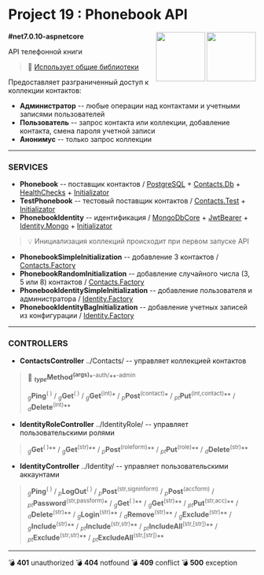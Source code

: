 # Project 19 : Phonebook API

<img align="right" width="100" height="100" src="https://github.com/rozhkovsvyat/Project19.API/assets/71471748/004210d4-8df8-4e8f-974c-c5dbcb5a0a18">
<img align="right" width="100" height="100" src="https://github.com/rozhkovsvyat/Project19.API/assets/71471748/4acc1bb8-d45b-44fe-9146-0eaf5c698709">

**#net7.0.10-aspnetcore**

API телефонной книги

> :link: [Использует общие библиотеки](https://github.com/rozhkovsvyat/Project19.Libs)

Предоставляет разграниченный доступ к коллекции контактов:
* **Администратор** -- любые операции над контактами и учетными записями пользователей
* **Пользователь** -- запрос контакта или коллекции, добавление контакта, смена пароля учетной записи
* **Анонимус** -- только запрос коллекции

---

### SERVICES

* **Phonebook** -- поставщик контактов / [PostgreSQL](https://www.nuget.org/packages/Npgsql.EntityFrameworkCore.PostgreSQL) + [Contacts.Db](https://www.nuget.org/packages/RozhkovSvyat.Project19.Models.Contacts.Db) + [HealthChecks](https://www.nuget.org/packages/Microsoft.Extensions.Diagnostics.HealthChecks.EntityFrameworkCore) + [Initializator](https://www.nuget.org/packages/RozhkovSvyat.Project19.Services.Initializator)
* **TestPhonebook** -- тестовый поставщик контактов / [Contacts.Test](https://www.nuget.org/packages/RozhkovSvyat.Project19.Models.Contacts.Test) + [Initializator](https://www.nuget.org/packages/RozhkovSvyat.Project19.Services.Initializator)
* **PhonebookIdentity** -- идентификация / [MongoDbCore](https://www.nuget.org/packages/AspNetCore.Identity.MongoDbCore) + [JwtBearer](https://www.nuget.org/packages/Microsoft.AspNetCore.Authentication.JwtBearer) + [Identity.Mongo](https://www.nuget.org/packages/RozhkovSvyat.Project19.Models.Identity.Mongo) + [Initializator](https://www.nuget.org/packages/RozhkovSvyat.Project19.Services.Initializator)
> :bulb: Инициализация коллекций происходит при первом запуске API
* **PhonebookSimpleInitialization** -- добавление 3 контактов / [Contacts.Factory](https://www.nuget.org/packages/RozhkovSvyat.Project19.Models.Contacts.Factory)
* **PhonebookRandomInitialization** -- добавление случайного числа (3, 5 или 8) контактов / [Contacts.Factory](https://www.nuget.org/packages/RozhkovSvyat.Project19.Models.Contacts.Factory)
* **PhonebookIdentitySimpleInitialization** -- добавление пользователя и администратора / [Identity.Factory](https://www.nuget.org/packages/RozhkovSvyat.Project19.Models.Identity.Factory)
* **PhonebookIdentityBagInitialization** -- добавление учетных записей из конфигурации / [Identity.Factory](https://www.nuget.org/packages/RozhkovSvyat.Project19.Models.Identity.Factory)

---

### CONTROLLERS

* **ContactsController** ../Contacts/ -- управляет коллекцией контактов

> :memo: **<sub>_type_</sub>Method<sup>(args)**</sup>*<sup>-auth/</sup>**<sup>-аdmin</sup>
>
> <sub>_g_</sub>**Ping**</sub><sup>( )</sup> / <sub>_g_</sub>**Get**<sup>( )</sup> / <sub>_g_</sub>**Get**<sup>(int)</sup>* / <sub>_p_</sub>**Post**<sup>(contact)</sup>* / <sub>_pt_</sub>**Put**<sup>(int,contact)</sup>** / <sub>_d_</sub>**Delete**<sup>(int)</sup>**

* **IdentityRoleController** ../IdentityRole/ -- управляет пользовательскими ролями

> <sub>_g_</sub>**Get**<sup>( )</sup>** / <sub>_g_</sub>**Get**<sup>(str)</sup>** / <sub>_p_</sub>**Post**<sup>(roleform)</sup>** / <sub>_pt_</sub>**Put**<sup>(role)</sup>** / <sub>_d_</sub>**Delete**<sup>(str)</sup>**

* **IdentityController** ../Identity/ -- управляет пользовательскими аккаунтами

> <sub>_g_</sub>**Ping**<sup>( )</sup> / <sub>_p_</sub>**LogOut**<sup>( )</sup> / <sub>_p_</sub>**Post**<sup>(str,signinform)</sup> / <sub>_p_</sub>**Post**<sup>(accform)</sup> / <sub>_pt_</sub>**Password**<sup>(str,passform)</sup>* / <sub>_g_</sub>**Get**<sup>( )</sup>** / <sub>_g_</sub>**Get**<sup>(str)</sup>** / <sub>_pt_</sub>**Put**<sup>(str,acc)</sup>** / <sub>_d_</sub>**Delete**<sup>(str)</sup>** / <sub>_g_</sub>**Login**<sup>(str)</sup>** / <sub>_d_</sub>**Remove**<sup>(str)</sup>** / <sub>_g_</sub>**Exclude**<sup>(str)</sup>** / <sub>_g_</sub>**Include**<sup>(str)</sup>** / <sub>_pt_</sub>**Include**<sup>(str,str)</sup>** / <sub>_pt_</sub>**IncludeAll**<sup>(str,[str])</sup>** / <sub>_pt_</sub>**Exclude**<sup>(str,str)</sup>** / <sub>_pt_</sub>**ExcludeAll**<sup>(str,[str])</sup>**


---

:bomb: **401** unauthorized
:bomb: **404** notfound
:bomb: **409** conflict
:bomb: **500** exception
